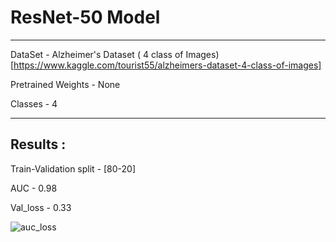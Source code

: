 # ResNet-50 Model
--------------------------------------------------------------------------------------------------------------------------

DataSet - Alzheimer's Dataset ( 4 class of Images) [https://www.kaggle.com/tourist55/alzheimers-dataset-4-class-of-images]

Pretrained Weights - None

Classes - 4

--------------------------------------------------------------------------------------------------------------------------

## Results :

Train-Validation split - [80-20]

AUC - 0.98

Val_loss - 0.33


![auc_loss](https://user-images.githubusercontent.com/20379771/101294666-ce115d80-37cd-11eb-9f2f-cee0847cfc13.png)

